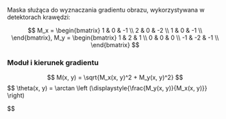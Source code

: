 Maska służąca do wyznaczania gradientu obrazu, wykorzystywana w detektorach krawędzi:

$$
M_x =
\begin{bmatrix}
1 & 0 & -1 \\
2 & 0 & -2 \\
1 & 0 & -1 \\
\end{bmatrix},
M_y = 
\begin{bmatrix}
1 & 2 & 1 \\
0 & 0 & 0 \\
-1 & -2 & -1 \\
\end{bmatrix}
$$

### Moduł i kierunek gradientu
$$
M(x, y) = \sqrt{M_x(x, y)^2 + M_y(x, y)^2}
$$
$$
\theta(x, y) = \arctan \left (\displaystyle{\frac{M_y(x, y)}{M_x(x, y)}} \right)

$$

